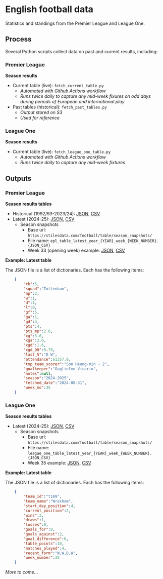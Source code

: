 # English football data
Statistics and standings from the Premier League and League One. 

## Process

Several Python scripts collect data on past and current results, including: 

### Premier League

**Season results**
- Current table (live): `fetch_current_table.py`
    - *Automated with Github Actions workflow* 
    - *Runs twice daily to capture any mid-week fixures on odd days during periods of European and international play* 
- Past tables (historical): `fetch_past_tables.py`
    - *Output stored on S3*
    - *Used for reference*

### League One

**Season results**
- Current table (live): `fetch_league_one_table.py`
    - *Automated with Github Actions workflow* 
    - *Runs twice daily to capture any mid-week fixtures* 

## Outputs

### Premier League

**Season results tables**
- Historical (1992/93-2023/24): [JSON](https://stilesdata.com/football/table/epl_table_past.json), [CSV](https://stilesdata.com/football/table/epl_table_past.csv)
- Latest (2024-25): [JSON](https://stilesdata.com/football/table/epl_table_latest.json), [CSV](https://stilesdata.com/football/table/epl_table_latest.csv)
    - Season snapshots 
        - Base url: `https://stilesdata.com/football/table/season_snapshots/`
        - File name: `epl_table_latest_year_{YEAR}_week_{WEEK_NUMBER}.{JSON_CSV}`
        - Week 33 (opening week) example: [JSON](https://stilesdata.com/football/table/season_snapshots/epl_table_latest_year_2024_week_33.json), [CSV](https://stilesdata.com/football/table/season_snapshots/epl_table_latest_year_2024_week_33.csv)

**Example: Latest table**

The JSON file is a list of dictionaries. Each has the following items:

```json
    {
        "rk":5,
        "squad":"Tottenham",
        "mp":2,
        "w":1,
        "d":1,
        "l":0,
        "gf":5,
        "ga":1,
        "gd":4,
        "pts":4,
        "pts_mp":2.0,
        "xg":3.6,
        "xga":2.0,
        "xgd":1.6,
        "xgd_90":0.79,
        "last_5":"D W",
        "attendance":61357.0,
        "top_team_scorer":"Son Heung-min - 2",
        "goalkeeper":"Guglielmo Vicario",
        "notes":null,
        "season":"2024-2025",
        "fetched_date":"2024-08-31",
        "week_no":35
    }
```

### League One
**Season results tables**
- Latest (2024-25): [JSON](https://stilesdata.com/football/table/league_one_table_latest.json), [CSV](https://stilesdata.com/football/table/league_one_table_latest.csv)
    - Season snapshots 
        - Base url: `https://stilesdata.com/football/table/season_snapshots/`
        - File name: `league_one_table_latest_year_{YEAR}_week_{WEEK_NUMBER}.{JSON_CSV}`
        - Week 35 example: [JSON](https://stilesdata.com/football/table/season_snapshots/league_one_table_latest_year_2024_week_35.json), [CSV](https://stilesdata.com/football/table/season_snapshots/league_one_table_latest_year_2024_week_35.csv)

**Example: Latest table**

The JSON file is a list of dictionaries. Each has the following items:

```json
    {
        "team_id":"t109",
        "team_name":"Wrexham",
        "start_day_position":4,
        "current_position":2,
        "wins":3,
        "draws":1,
        "losses":0,
        "goals_for":8,
        "goals_against":2,
        "goal_difference":6,
        "table_points":10,
        "matches_played":4,
        "recent_form":"W,W,D,W",
        "week_number":35
    }
```



*More to come...*
